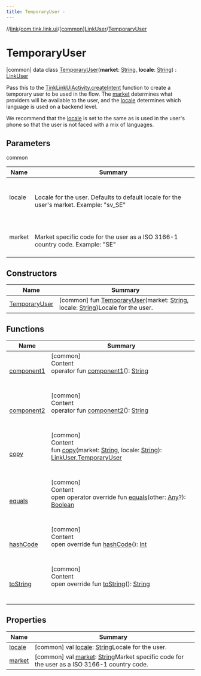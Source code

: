```yaml
---
title: TemporaryUser -
---
```

//[link](../../../index.md)/[com.tink.link.ui](../../index.md)/[[common]LinkUser](../index.md)/[TemporaryUser](index.md)



# TemporaryUser  
 [common] data class [TemporaryUser](index.md)(**market**: [String](https://kotlinlang.org/api/latest/jvm/stdlib/kotlin/-string/index.html), **locale**: [String](https://kotlinlang.org/api/latest/jvm/stdlib/kotlin/-string/index.html)) : [LinkUser](../index.md)

Pass this to the [TinkLinkUiActivity.createIntent](../../[common]-tink-link-ui-activity/-companion/create-intent.md) function to create a temporary user to be used in the flow. The [market](market.md) determines what providers will be available to the user, and the [locale](locale.md) determines which language is used on a backend level.



We recommend that the [locale](locale.md) is set to the same as is used in the user's phone so that the user is not faced with a mix of languages.

   


## Parameters  
  
common  
  
|  Name|  Summary| 
|---|---|
| <a name="com.tink.link.ui/LinkUser.TemporaryUser///PointingToDeclaration/"></a>locale| <a name="com.tink.link.ui/LinkUser.TemporaryUser///PointingToDeclaration/"></a><br><br>Locale for the user. Defaults to default locale for the user's market. Example: "sv_SE"<br><br>
| <a name="com.tink.link.ui/LinkUser.TemporaryUser///PointingToDeclaration/"></a>market| <a name="com.tink.link.ui/LinkUser.TemporaryUser///PointingToDeclaration/"></a><br><br>Market specific code for the user as a ISO 3166-1 country code. Example: "SE"<br><br>
  


## Constructors  
  
|  Name|  Summary| 
|---|---|
| <a name="com.tink.link.ui/LinkUser.TemporaryUser/TemporaryUser/#kotlin.String#kotlin.String/PointingToDeclaration/"></a>[TemporaryUser](-temporary-user.md)| <a name="com.tink.link.ui/LinkUser.TemporaryUser/TemporaryUser/#kotlin.String#kotlin.String/PointingToDeclaration/"></a> [common] fun [TemporaryUser](-temporary-user.md)(market: [String](https://kotlinlang.org/api/latest/jvm/stdlib/kotlin/-string/index.html), locale: [String](https://kotlinlang.org/api/latest/jvm/stdlib/kotlin/-string/index.html))Locale for the user.   <br>


## Functions  
  
|  Name|  Summary| 
|---|---|
| <a name="com.tink.link.ui/LinkUser.TemporaryUser/component1/#/PointingToDeclaration/"></a>[component1](component1.md)| <a name="com.tink.link.ui/LinkUser.TemporaryUser/component1/#/PointingToDeclaration/"></a>[common]  <br>Content  <br>operator fun [component1](component1.md)(): [String](https://kotlinlang.org/api/latest/jvm/stdlib/kotlin/-string/index.html)  <br><br><br>
| <a name="com.tink.link.ui/LinkUser.TemporaryUser/component2/#/PointingToDeclaration/"></a>[component2](component2.md)| <a name="com.tink.link.ui/LinkUser.TemporaryUser/component2/#/PointingToDeclaration/"></a>[common]  <br>Content  <br>operator fun [component2](component2.md)(): [String](https://kotlinlang.org/api/latest/jvm/stdlib/kotlin/-string/index.html)  <br><br><br>
| <a name="com.tink.link.ui/LinkUser.TemporaryUser/copy/#kotlin.String#kotlin.String/PointingToDeclaration/"></a>[copy](copy.md)| <a name="com.tink.link.ui/LinkUser.TemporaryUser/copy/#kotlin.String#kotlin.String/PointingToDeclaration/"></a>[common]  <br>Content  <br>fun [copy](copy.md)(market: [String](https://kotlinlang.org/api/latest/jvm/stdlib/kotlin/-string/index.html), locale: [String](https://kotlinlang.org/api/latest/jvm/stdlib/kotlin/-string/index.html)): [LinkUser.TemporaryUser](index.md)  <br><br><br>
| <a name="kotlin/Any/equals/#kotlin.Any?/PointingToDeclaration/"></a>[equals](../../../com.tink.service.user/[common]-user-profile-service-impl/index.md#%5Bkotlin%2FAny%2Fequals%2F%23kotlin.Any%3F%2FPointingToDeclaration%2F%5D%2FFunctions%2F1647702525)| <a name="kotlin/Any/equals/#kotlin.Any?/PointingToDeclaration/"></a>[common]  <br>Content  <br>open operator override fun [equals](../../../com.tink.service.user/[common]-user-profile-service-impl/index.md#%5Bkotlin%2FAny%2Fequals%2F%23kotlin.Any%3F%2FPointingToDeclaration%2F%5D%2FFunctions%2F1647702525)(other: [Any](https://kotlinlang.org/api/latest/jvm/stdlib/kotlin/-any/index.html)?): [Boolean](https://kotlinlang.org/api/latest/jvm/stdlib/kotlin/-boolean/index.html)  <br><br><br>
| <a name="kotlin/Any/hashCode/#/PointingToDeclaration/"></a>[hashCode](../../../com.tink.service.user/[common]-user-profile-service-impl/index.md#%5Bkotlin%2FAny%2FhashCode%2F%23%2FPointingToDeclaration%2F%5D%2FFunctions%2F1647702525)| <a name="kotlin/Any/hashCode/#/PointingToDeclaration/"></a>[common]  <br>Content  <br>open override fun [hashCode](../../../com.tink.service.user/[common]-user-profile-service-impl/index.md#%5Bkotlin%2FAny%2FhashCode%2F%23%2FPointingToDeclaration%2F%5D%2FFunctions%2F1647702525)(): [Int](https://kotlinlang.org/api/latest/jvm/stdlib/kotlin/-int/index.html)  <br><br><br>
| <a name="kotlin/Any/toString/#/PointingToDeclaration/"></a>[toString](../../../com.tink.service.user/[common]-user-profile-service-impl/index.md#%5Bkotlin%2FAny%2FtoString%2F%23%2FPointingToDeclaration%2F%5D%2FFunctions%2F1647702525)| <a name="kotlin/Any/toString/#/PointingToDeclaration/"></a>[common]  <br>Content  <br>open override fun [toString](../../../com.tink.service.user/[common]-user-profile-service-impl/index.md#%5Bkotlin%2FAny%2FtoString%2F%23%2FPointingToDeclaration%2F%5D%2FFunctions%2F1647702525)(): [String](https://kotlinlang.org/api/latest/jvm/stdlib/kotlin/-string/index.html)  <br><br><br>


## Properties  
  
|  Name|  Summary| 
|---|---|
| <a name="com.tink.link.ui/LinkUser.TemporaryUser/locale/#/PointingToDeclaration/"></a>[locale](locale.md)| <a name="com.tink.link.ui/LinkUser.TemporaryUser/locale/#/PointingToDeclaration/"></a> [common] val [locale](locale.md): [String](https://kotlinlang.org/api/latest/jvm/stdlib/kotlin/-string/index.html)Locale for the user.   <br>
| <a name="com.tink.link.ui/LinkUser.TemporaryUser/market/#/PointingToDeclaration/"></a>[market](market.md)| <a name="com.tink.link.ui/LinkUser.TemporaryUser/market/#/PointingToDeclaration/"></a> [common] val [market](market.md): [String](https://kotlinlang.org/api/latest/jvm/stdlib/kotlin/-string/index.html)Market specific code for the user as a ISO 3166-1 country code.   <br>

